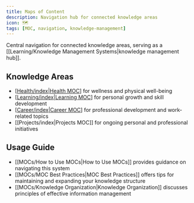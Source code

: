 ```yaml
---
title: Maps of Content
description: Navigation hub for connected knowledge areas
icon: 🗺️
tags: [MOC, navigation, knowledge-management]
---
```



Central navigation for connected knowledge areas, serving as a [[Learning/Knowledge Management Systems|knowledge management hub]].

## Knowledge Areas
- [[Health/index|Health MOC]] for wellness and physical well-being
- [[Learning/index|Learning MOC]] for personal growth and skill development
- [[Career/index|Career MOC]] for professional development and work-related topics
- [[Projects/index|Projects MOC]] for ongoing personal and professional initiatives

## Usage Guide
- [[MOCs/How to Use MOCs|How to Use MOCs]] provides guidance on navigating this system
- [[MOCs/MOC Best Practices|MOC Best Practices]] offers tips for maintaining and expanding your knowledge structure
- [[MOCs/Knowledge Organization|Knowledge Organization]] discusses principles of effective information management


[//begin]: # "Autogenerated link references for markdown compatibility"
[Health/index|Health MOC]: ../Health/index.md "Health"
[Learning/index|Learning MOC]: ../Learning/index.md "Learning"
[Career/index|Career MOC]: ../Career/index.md "Career"
[//end]: # "Autogenerated link references"
